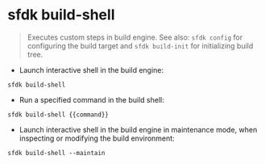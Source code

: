 # sfdk build-shell

> Executes custom steps in build engine.
> See also: `sfdk config` for configuring the build target and `sfdk build-init` for initializing build tree.

- Launch interactive shell in the build engine:

`sfdk build-shell`

- Run a specified command in the build shell:

`sfdk build-shell {{command}}`

- Launch interactive shell in the build engine in maintenance mode, when inspecting or modifying the build environment:

`sfdk build-shell --maintain`
